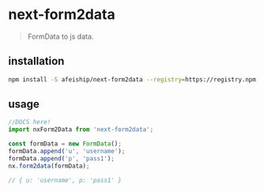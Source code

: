 # next-form2data
> FormData to js data.

## installation
```bash
npm install -S afeiship/next-form2data --registry=https://registry.npm.taobao.org
```

## usage
```js
//DOCS here!
import nxForm2Data from 'next-form2data';

const formData = new FormData();
formData.append('u', 'username');
formData.append('p', 'pass1');
nx.form2data(formData);

// { u: 'username', p: 'pass1' }
```
